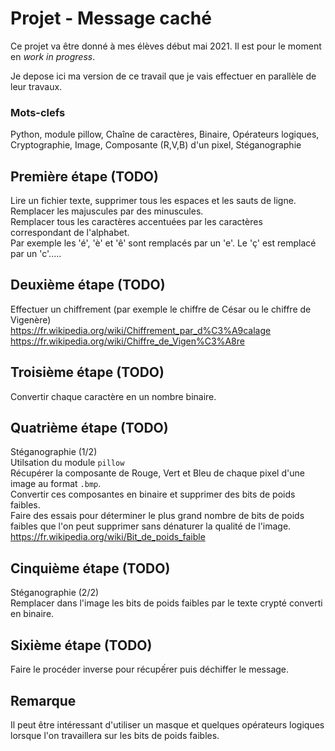 # Projet - Message caché

Ce projet va être donné à mes élèves début mai 2021. Il est pour le moment en *work in progress*.

Je depose ici ma version de ce travail que je vais effectuer en parallèle de leur travaux.

### Mots-clefs
Python, module pillow, Chaîne de caractères, Binaire, Opérateurs logiques, Cryptographie, Image, Composante (R,V,B) d'un pixel, Stéganographie

## Première étape (TODO) <br />
Lire un fichier texte, supprimer tous les espaces et les sauts de ligne. <br />
Remplacer les majuscules par des minuscules. <br />
Remplacer tous les caractères accentuées par les caractères correspondant de l'alphabet.<br />
Par exemple les 'é', 'è' et 'ê' sont remplacés par un 'e'. Le 'ç' est remplacé par un 'c'.....

## Deuxième étape (TODO) <br />
Effectuer un chiffrement (par exemple le chiffre de César ou le chiffre de Vigenère) <br />
https://fr.wikipedia.org/wiki/Chiffrement_par_d%C3%A9calage <br />
https://fr.wikipedia.org/wiki/Chiffre_de_Vigen%C3%A8re

## Troisième étape (TODO) <br />
Convertir chaque caractère en un nombre binaire.

## Quatrième étape (TODO) <br />
Stéganographie (1/2) <br />
Utilsation du module `pillow` <br />
Récupérer la composante de Rouge, Vert et Bleu de chaque pixel d'une image au format `.bmp`. <br />
Convertir ces composantes en binaire et supprimer des bits de poids faibles. <br />
Faire des essais pour déterminer le plus grand nombre de bits de poids faibles que l'on peut supprimer sans dénaturer la qualité de l'image. <br />
https://fr.wikipedia.org/wiki/Bit_de_poids_faible

## Cinquième étape (TODO) <br />
Stéganographie (2/2) <br />
Remplacer dans l'image les bits de poids faibles par le texte crypté converti en binaire.

## Sixième étape (TODO) <br />
Faire le procéder inverse pour récupếrer puis déchiffer le message.

## Remarque
Il peut être intéressant d'utiliser un masque et quelques opérateurs logiques lorsque l'on travaillera sur les bits de poids faibles.
